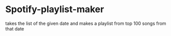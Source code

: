 # Spotify-playlist-maker
takes the list of the given date and makes a playlist from top 100 songs from that date
